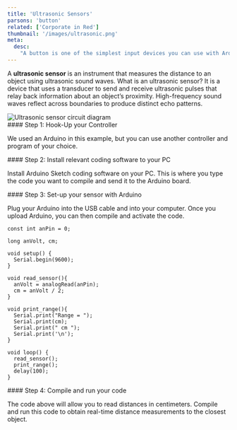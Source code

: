 ```yaml
---
title: 'Ultrasonic Sensors'
parsons: 'button'
related: ['Corporate in Red']
thumbnail: '/images/ultrasonic.png'
meta:
  desc:
    "A button is one of the simplest input devices you can use with Arduino. Here's how you can detect when it's pressed!"
---
```


A **ultrasonic sensor** is an instrument that measures the distance to an object using ultrasonic sound waves. What is an ultrasonic sensor? It is a device that uses a transducer to send and receive ultrasonic pulses that relay back information about an object’s proximity. High-frequency sound waves reflect across boundaries to produce distinct echo patterns.

<collapsible title="Ultrasonic Sensor Basics">
<step>
<div slot="left">
<img src="/images/ultrasonic_circuit.png" alt="Ultrasonic sensor circuit diagram" />
</div>
#### Step 1: Hook-Up your Controller

We used an Arduino in this example, but you can use another controller and program of your choice.
</step>

<step>
<div slot="left">
<!-- intentionally left blank -->
</div>
#### Step 2: Install relevant coding software to your PC

Install Arduino Sketch coding software on your PC. This is where you type the code you want to compile and send it to the Arduino board.
</step>

<step>
<div slot="left">
<!-- intentionally left blank -->
</div>
#### Step 3: Set-up your sensor with Arduino

Plug your Arduino into the USB cable and into your computer. Once you upload Arduino, you can then compile and activate the code.
</step>

<step img="/images/ultrasonic_circuit.png">
<div slot="left">

```arduino
const int anPin = 0;

long anVolt, cm;

void setup() {
  Serial.begin(9600);
}

void read_sensor(){
  anVolt = analogRead(anPin);
  cm = anVolt / 2;
}

void print_range(){
  Serial.print("Range = ");
  Serial.print(cm);
  Serial.print(" cm ");
  Serial.print('\n');
}

void loop() {
  read_sensor();
  print_range();
  delay(100);
}
```

</div>
#### Step 4: Compile and run your code

The code above will allow you to read distances in centimeters. Compile and run this code to obtain real-time distance measurements to the closest object.
</step>
</collapsible>